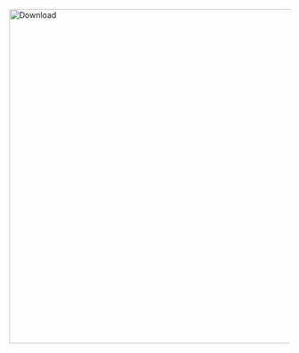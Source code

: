 <a href="[https://zee-5-clone-two.vercel.app/]" target="_blank">
    <img src="https://github.com/user-attachments/assets/7d7c020c-9a39-4689-9a9d-1a4c41ad103f" alt="Download" width="1000" height="600">
</a>
